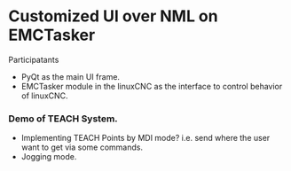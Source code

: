 # Customized UI over NML on EMCTasker

Participatants

- PyQt as the main UI frame.
- EMCTasker module in the linuxCNC as the interface to control behavior of linuxCNC.


### Demo of TEACH System.

- Implementing TEACH Points by MDI mode? i.e. send where the user want to get via some commands.
- Jogging mode.